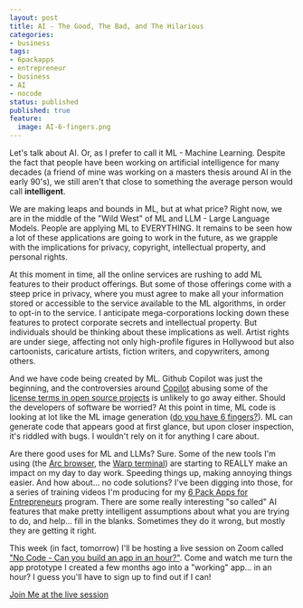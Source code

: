 ```yaml
---
layout: post
title: AI - The Good, The Bad, and The Hilarious
categories:
- business
tags:
- 6packapps
- entrepreneur
- business
- AI
- nocode
status: published
published: true
feature:
  image: AI-6-fingers.png
---
```


Let's talk about AI. Or, as I prefer to call it ML - Machine Learning. Despite the fact that people have been working on artificial intelligence for many decades (a friend of mine was working on a masters thesis around AI in the early 90's), we still aren't that close to something the average person would call **intelligent**.

We are making leaps and bounds in ML, but at what price? Right now, we are in the middle of the "Wild West" of ML and LLM - Large Language Models. People are applying ML to EVERYTHING. It remains to be seen how a lot of these applications are going to work in the future, as we grapple with the implications for privacy, copyright, intellectual property, and personal rights.

At this moment in time, all the online services are rushing to add ML features to their product offerings. But some of those offerings come with a steep price in privacy, where you must agree to make all your information stored or accessible to the service available to the ML algorithms, in order to opt-in to the service. I anticipate mega-corporations locking down these features to protect corporate secrets and intellectual property. But individuals should be thinking about these implications as well. Artist rights are under siege, affecting not only high-profile figures in Hollywood but also cartoonists, caricature artists, fiction writers, and copywriters, among others.

And we have code being created by ML. Github Copilot was just the beginning, and the controversies around [Copilot](https://www.theregister.com/2023/06/09/github_copilot_lawsuit/) abusing some of the [license terms in open source projects](https://www.pixelstech.net/article/1682104779-GitHub-Copilot-may-generate-code-containing-GPL-code) is unlikely to go away either. Should the developers of software be worried? At this point in time, ML code is looking at lot like the ML image generation ([do you have 6 fingers?](https://www.buzzfeednews.com/article/pranavdixit/ai-generated-art-hands-fingers-messed-up)). ML can generate code that appears good at first glance, but upon closer inspection, it's riddled with bugs. I wouldn't rely on it for anything I care about.

Are there good uses for ML and LLMs? Sure. Some of the new tools I'm using (the [Arc browser](https://arc.net/gift/19e35387), the [Warp terminal](https://app.warp.dev/referral/LQZL4G)) are starting to REALLY make an impact on my day to day work. Speeding things up, making annoying things easier. And how about... no code solutions? I've been digging into those, for a series of training videos I'm producing for my [6 Pack Apps for Entrepreneurs](http://entrepreneur.6packapps.io/) program. There are some really interesting "so called" AI features that make pretty intelligent assumptions about what you are trying to do, and help... fill in the blanks. Sometimes they do it wrong, but mostly they are getting it right.

This week (in fact, tomorrow) I'll be hosting a live session on Zoom called ["No Code - Can you build an app in an hour?"](https://us02web.zoom.us/meeting/register/tZ0pduGgpjwsHdQk8HEGwT5B66KUB4zZc6xO). Come and watch me turn the app prototype I created a few months ago into a "working" app... in an hour? I guess you'll have to sign up to find out if I can!

<div class="row">
    <div class="col-lg-12 text-center">
        <a class="btn btn-xl" href="https://us02web.zoom.us/meeting/register/tZ0pduGgpjwsHdQk8HEGwT5B66KUB4zZc6xO" >Join Me at the live session</a>
    </div>
</div>

